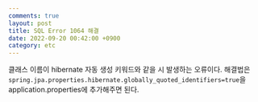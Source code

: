 ```yaml
---
comments: true
layout: post
title: SQL Error 1064 해결
date: 2022-09-20 00:42:00 +0900
category: etc
---
```


클래스 이름이 hibernate 자동 생성 키워드와 같을 시 발생하는 오류이다.
해결법은 ```spring.jpa.properties.hibernate.globally_quoted_identifiers=true```을 application.properties에 추가해주면 된다.